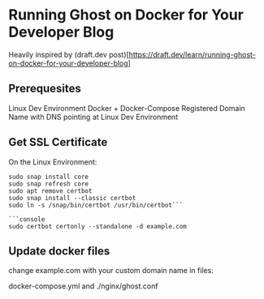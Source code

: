 # Running Ghost on Docker for Your Developer Blog
Heavily inspired by (draft.dev post)[https://draft.dev/learn/running-ghost-on-docker-for-your-developer-blog]


## Prerequesites
Linux Dev Environment
Docker + Docker-Compose
Registered Domain Name with DNS pointing at Linux Dev Environment


## Get SSL Certificate

On the Linux Environment:

```console
sudo snap install core
sudo snap refresh core
sudo apt remove certbot
sudo snap install --classic certbot
sudo ln -s /snap/bin/certbot /usr/bin/certbot```

```console
sudo certbot certonly --standalone -d example.com
```
## Update docker files
change example.com with your custom domain name in files:

docker-compose.yml and 
./nginx/ghost.conf

